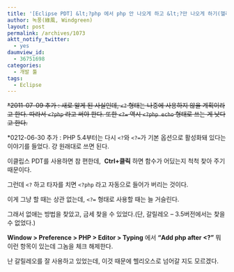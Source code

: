 ```yaml
---
title: '[Eclipse PDT] &lt;?php 에서 php 안 나오게 하고 &lt;?만 나오게 하기(헬리오스 &#8211; 3.6버전만 됨)'
author: 녹풍(綠風, Windgreen)
layout: post
permalink: /archives/1073
aktt_notify_twitter:
  - yes
daumview_id:
  - 36751698
categories:
  - 개발 툴
tags:
  - Eclipse
---
```

<del datetime="2012-06-29T15:14:03+00:00">*2011-07-09 추가 : 새로 알게 된 사실인데, <code>&lt;?</code> 형태는 나중에 사용하지 않을 계획이라고 한다. 따라서 <code>&lt;?php</code> 라고 써야 한다. 또한 <code>&lt;?=</code> 역시 <code>&lt;?php echo</code> 형태로 쓰는 게 낫다고 한다.</del>

*0212-06-30 추가 : PHP 5.4부터는 다시 `<?`와 `<?=`가 기본 옵션으로 활성화돼 있다는 이야기를 들었다. 걍 원래대로 쓰면 된다.

이클립스 PDT를 사용하면 참 편한데,  **Ctrl+클릭** 하면 함수가 어딨는지 척척 찾아 주기 때문이다.

그런데 `<?` 하고 타자를 치면 `<?php` 라고 자동으로 들어가 버리는 것이다.

이게 그냥 할 때는 상관 없는데, `<?=` 형태로 사용할 때는 늘 거슬린다.

그래서 없애는 방법을 찾았고, 금세 찾을 수 있었다.(단, 갈릴레오 &#8211; 3.5버전에서는 찾을 수 없었다.)

**Window > Preference > PHP > Editor > Typing** 에서 **&#8220;Add php after <?&#8221;** 뭐 이런 항목이 있는데 그놈을 체크 해제한다.

난 갈릴레오를 잘 사용하고 있었는데, 이것 때문에 헬리오스로 넘어갈 지도 모르겠다.